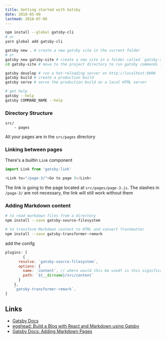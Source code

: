 ```yaml
---
title: Getting started with Gatsby
date: 2018-05-09
lastmod: 2018-07-06
---
```

 
```bash
npm install --global gatsby-cli
# or
yarn global add gatsby-cli 
```

```bash
gatsby new . # create a new gatsby site in the current folder
# or
gatsby new gatsby-site # create a new site in a folder called `gatsby-site`
cd gatsby-site # move to the project directory to run gatsby commands like develop, serve and build
```

```bash
gatsby develop # run a hot-reloading server on http://localhost:8000
gatsby build # create a production build
gatsby serve # serve the production build on a local HTML server
```

```bash
# get help
gatsby --help
gatsby COMMAND_NAME --help
```


### Directory Structure

```
src/
    - pages
```

All your pages are in the `src/pages` directory

### Linking between pages
There's a builtin `Link` component

```js
import Link from 'gatsby-link'
```

```js
<Link to="/page-3/">Go to page 3</Link>
```

The link is going to the page located at `src/pages/page-3.js`. The slashes in `/page-3/` are not necessary, the link will still work without them

### Adding Markdown content

```bash
# to read markdown files from a directory
npm install --save gatsby-source-filesystem

# to transform Markdown content to HTML and convert frontmatter
npm install --save gatsby-transformer-remark
```

add the conifg

```js
plugins: [
        {
      resolve: `gatsby-source-filesystem`,
      options: {
        name: `content`, // where would this be used? is this significant? does this need to match the name of the path dir?
        path: `${__dirname}/src/content`
      }
    },
    `gatsby-transformer-remark`,
]

```

Links
--
- [Gatsby Docs](https://www.gatsbyjs.org/docs/)
- [egghead: Build a Blog with React and Markdown using Gatsby](https://egghead.io/courses/build-a-blog-with-react-and-markdown-using-gatsby)
- [Gatsby Docs: Adding Markdown Pages](https://www.gatsbyjs.org/docs/adding-markdown-pages/)